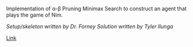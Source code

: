 Implementation of α-β Pruning Minimax Search to construct an agent that plays the game of Nim.

_Setup/skeleton written by Dr. Forney_
_Solution written by Tyler Ilunga_

[Link](http://forns.lmu.build/classes/spring-2019/cmsi-282/homework/hw2/homework-2.html)

